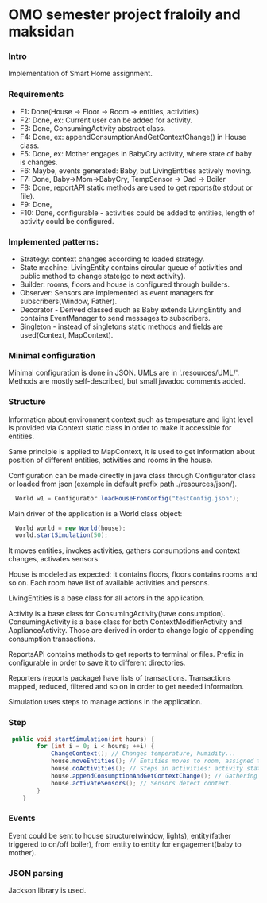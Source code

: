 # OMO semester project fraloily and maksidan

### Intro
Implementation of Smart Home assignment.


### Requirements
+ F1: Done(House -> Floor -> Room -> entities, activities)
+ F2: Done, ex: Current user can be added for activity.
+ F3: Done, ConsumingActivity abstract class.
+ F4: Done, ex: appendConsumptionAndGetContextChange() in House class.
+ F5: Done, ex: Mother engages in BabyCry activity, where state of baby is changes.
+ F6: Maybe, events generated: Baby, but LivingEntities actively moving.
+ F7: Done, Baby->Mom->BabyCry, TempSensor -> Dad -> Boiler
+ F8: Done, reportAPI static methods are used to get reports(to stdout or file).
+ F9: Done, 
+ F10: Done, configurable - activities could be added to entities, length of activity could be configured.

### Implemented patterns:
- Strategy: context changes according to loaded strategy.
- State machine: LivingEntity contains circular queue of activities and public method to change state(go to next activity).
- Builder: rooms, floors and house is configured through builders.
- Observer: Sensors are implemented as event managers for subscribers(Window, Father).
- Decorator - Derived classed such as Baby extends LivingEntity and contains EventManager to send messages to subscribers.
- Singleton - instead of singletons static methods and fields are used(Context, MapContext).

### Minimal configuration
Minimal configuration is done in JSON.
UMLs are in '.resources/UML/'.
Methods are mostly self-described, but small javadoc comments added.

### Structure
Information about environment context such as temperature and light level
is provided via Context static class in order to make it accessible for
entities.

Same principle is applied to MapContext, it is used to get information about position of different entities, activities and rooms in the house.

Configuration can be made directly in java class through Configurator class or loaded from 
json (example in default prefix path ./resources/json/).
```java
  World w1 = Configurator.loadHouseFromConfig("testConfig.json");
```

Main driver of the application is a World class object:
```java
  World world = new World(house);
  world.startSimulation(50);
```
It moves entities, invokes activities, gathers consumptions and context changes, activates sensors.

House is modeled as expected: it contains floors, floors contains rooms and so on.
Each room have list of available activities and persons.

LivingEntities is a base class for all actors in the application.

Activity is a base class for ConsumingActivity(have consumption).
ConsumingActivity is a base class for both ContextModifierActivity and 
ApplianceActivity. Those are derived in order to change logic of appending 
consumption transactions.

ReportsAPI contains methods to get reports to terminal or files.
Prefix in configurable in order to save it to different directories.

Reporters (reports package) have lists of transactions.
Transactions mapped, reduced, filtered and so on in order to get needed information.

Simulation uses steps to manage actions in the application.

### Step
```java
 public void startSimulation(int hours) {
        for (int i = 0; i < hours; ++i) {
            ChangeContext(); // Changes temperature, humidity... 
            house.moveEntities(); // Entities moves to room, assigned to activities
            house.doActivities(); // Steps in activities: activity state changes
            house.appendConsumptionAndGetContextChange(); // Gathering transactions.
            house.activateSensors(); // Sensors detect context.
        }
    }
```
### Events
Event could be sent to house structure(window, lights), entity(father triggered to on/off boiler),
from entity to entity for engagement(baby to mother).

### JSON parsing
Jackson library is used.






